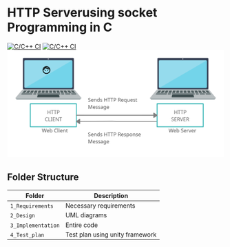 # HTTP Serverusing socket Programming in C

[![C/C++ CI](https://www.code-inspector.com/project/21291/score/svg)]()
[![C/C++ CI](https://www.code-inspector.com/project/21291/status/svg)]()
![Diagram](https://github.com/TheInvincible8/LTTS_Mini_Project/blob/master/6_ImagesAndVideos/Http%20server.png)



## Folder Structure
Folder             | Description
-------------------| -----------------------------------------
`1_Requirements`   | Necessary requirements
`2_Design`         | UML diagrams
`3_Implementation` | Entire code 
`4_Test_plan`      | Test plan using unity framework
